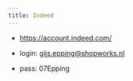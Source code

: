 ```yaml
---
title: Indeed
---
```


- https://account.indeed.com/

- login: gijs.epping@shopworks.nl

- pass: 07Epping
